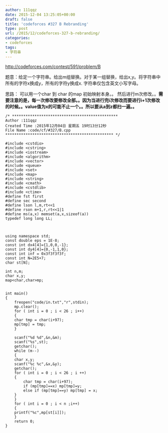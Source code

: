 ```yaml
---
author: 111qqz
date: 2015-12-04 13:25:05+00:00
draft: false
title: 'codeforces #327 B Rebranding'
type: post
url: /2015/12/codeforces-327-b-rebranding/
categories:
- codeforces
tags:
- 字符串
---
```


http://codeforces.com/contest/591/problem/B

题意：给定一个字符串。给出m组替换。对于某一组替换，给出x,y。将字符串中所有的字符x换成y，所有的字符y换成x.
字符串仅包含英文小写字母。

思路： 可以用一个char 到 char 的map 初始映射本身。。 然后进行m次修改。。**需要注意的是，每一次修改要修改全部。。因为当进行完i次修改而要进行i+1次修改的时候。。value值为x的可能不止一个。。所以要从a到z都扫一遍。。**





    
    /* ***********************************************
    Author :111qqz
    Created Time :2015年12月04日 星期五 19时13分12秒
    File Name :code/cf/#327/B.cpp
    ************************************************ */
    
    #include <cstdio>
    #include <cstring>
    #include <iostream>
    #include <algorithm>
    #include <vector>
    #include <queue>
    #include <set>
    #include <map>
    #include <string>
    #include <cmath>
    #include <cstdlib>
    #include <ctime>
    #define fst first
    #define sec second
    #define lson l,m,rt<<1
    #define rson m+1,r,rt<<1|1
    #define ms(a,x) memset(a,x,sizeof(a))
    typedef long long LL;
    
    
    
    using namespace std;
    const double eps = 1E-8;
    const int dx4[4]={1,0,0,-1};
    const int dy4[4]={0,-1,1,0};
    const int inf = 0x3f3f3f3f;
    const int N=2E5+7;
    char st[N];
    
    int n,m;
    char x,y;
    map<char,char>mp;
    
    
    int main()
    {
        freopen("code/in.txt","r",stdin);
        mp.clear();
        for ( int i = 0 ; i < 26 ; i++)
        {
    	char tmp = char(i+97);
    	mp[tmp] = tmp;
        }
    
        scanf("%d %d",&n,&m);
        scanf("%s",st);
        getchar();
        while (m--)
        {
    	char x,y;
    	scanf("%c %c",&x,&y);
    	getchar();
    	for ( int i = 0 ; i < 26 ; i ++)
    	{
    	    char tmp = char(i+97);
    	    if (mp[tmp]==x) mp[tmp]=y;
    	    else if (mp[tmp]==y) mp[tmp] = x;
    	}
        }
        for ( int i = 0 ; i < n ;i++)
        {
    	printf("%c",mp[st[i]]);
        }
        return 0;
    }
    



